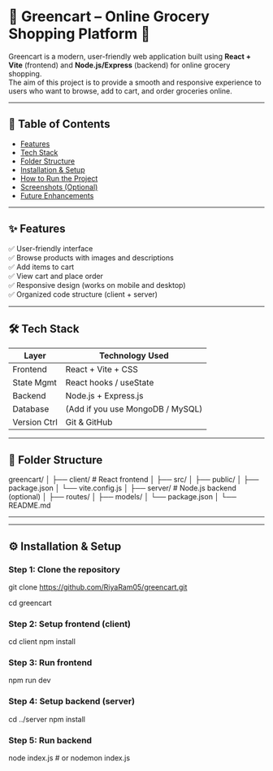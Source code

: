 # 🛒 Greencart – Online Grocery Shopping Platform 🌱

Greencart is a modern, user-friendly web application built using **React + Vite** (frontend) and **Node.js/Express** (backend) for online grocery shopping.  
The aim of this project is to provide a smooth and responsive experience to users who want to browse, add to cart, and order groceries online.

---

## 📌 Table of Contents
- [Features](#features)
- [Tech Stack](#tech-stack)
- [Folder Structure](#folder-structure)
- [Installation & Setup](#installation--setup)
- [How to Run the Project](#how-to-run-the-project)
- [Screenshots (Optional)](#screenshots-optional)
- [Future Enhancements](#future-enhancements)

---

## ✨ Features

✅ User-friendly interface  
✅ Browse products with images and descriptions  
✅ Add items to cart  
✅ View cart and place order  
✅ Responsive design (works on mobile and desktop)  
✅ Organized code structure (client + server)  

---

## 🛠️ Tech Stack

| Layer         | Technology Used            |
|--------------|-----------------------------|
| Frontend     | React + Vite + CSS          |
| State Mgmt   | React hooks / useState      |
| Backend      | Node.js + Express.js        |
| Database     | (Add if you use MongoDB / MySQL) |
| Version Ctrl | Git & GitHub                |

---

## 📁 Folder Structure
greencart/
│
├── client/ # React frontend
│ ├── src/
│ ├── public/
│ ├── package.json
│ └── vite.config.js
│
├── server/ # Node.js backend (optional)
│ ├── routes/
│ ├── models/
│ └── package.json
│
└── README.md

---

---

## ⚙️ Installation & Setup

###  Step 1: Clone the repository
git clone https://github.com/RiyaRam05/greencart.git

cd greencart

### Step 2: Setup frontend (client)
cd client
npm install

### Step 3: Run frontend
npm run dev

### Step 4: Setup backend (server)
cd ../server
npm install

###  Step 5: Run backend
node index.js   # or nodemon index.js









